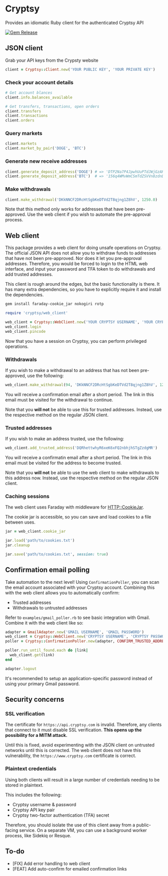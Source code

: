 # Cryptsy

Provides an idiomatic Ruby client for the authenticated Cryptsy API

[![Gem Release](http://img.shields.io/gem/v/cryptsy.svg)](http://rubygems.org/gems/cryptsy)

## JSON client

Grab your API keys from the Crypsty website

```ruby
client = Cryptsy::Client.new('YOUR PUBLIC KEY', 'YOUR PRIVATE KEY')
```

### Check your account details

```ruby
# Get account blances
client.info.balances_available

# Get transfers, transactions, open orders
client.transfers
client.transactions
client.orders
```

### Query markets

```ruby
client.markets
client.market_by_pair('DOGE', 'BTC')
```

### Generate new receive addresses

```ruby
client.generate_deposit_address('DOGE') # => 'DTP2Na7P4JpwhUuPTdJWjGzAK9P5VXF5Zd'
client.generate_deposit_address('BTC')  # => '156q4WMvWmCSmTdZSVVn8zdnDFJWZsb6XW'
```

### Make withdrawals

```ruby
client.make_withdrawal('DKkNNCF2DRcHtSgbKeDTVd2T8qjng1Z8hV', 1250.0)
```

Note that this method only works for addresses that have been pre-approved. Use the web client
if you wish to automate the pre-approval process.

## Web client

This package provides a web client for doing unsafe operations on Cryptsy. The official JSON
API does not allow you to withdraw funds to addresses that have not been pre-approved. Nor does
it let you pre-approval addresses. Therefore, you would be forced to login to the HTML web interface,
and input your password and TFA token to do withdrawals and add trusted addresses.

This client is rough around the edges, but the basic functionality is there. It has many extra dependencies,
so you have to explicitly require it and install the dependencies.

```sh
gem install faraday-cookie_jar nokogiri rotp
```

```ruby
require 'cryptsy/web_client'

web_client = Cryptsy::WebClient.new('YOUR CRYPTSY USERNAME', 'YOUR CRYPTSY PASSWORD', 'YOUR TFA SECRET')
web_client.login
web_client.pincode
```

Now that you have a session on Cryptsy, you can perform privileged operations.

### Withdrawals

If you wish to make a withdrawal to an address that has not been pre-approved, use the following:

```ruby
web_client.make_withdrawal(94, 'DKkNNCF2DRcHtSgbKeDTVd2T8qjng1Z8hV', 1250.0)
```

You will receive a confirmation email after a short period. The link in this email must be visited
for the withdrawal to continue.

Note that you **will not** be able to use this for trusted addresses. Instead, use the respective method
on the regular JSON client.

### Trusted addresses

If you wish to make an address trusted, use the following:

```ruby
web_client.add_trusted_address('DQRhettwhyR6xeK6xFQ2nbhjhSTgZzdgMR')
```

You will receive a confirmatin email after a short period. The link in this email must be visited
for the address to become trusted.

Note that you **will not** be able to use the web client to make withdrawals to this address now. Instead,
use the respective method on the regular JSON client.

### Caching sessions

The web client uses Faraday with middleware for [HTTP::CookieJar](https://github.com/sparklemotion/http-cookie).

The cookie jar is accessible, so you can save and load cookies to a file between uses.

```ruby
jar = web_client.cookie_jar

jar.load('path/to/cookies.txt')
jar.cleanup

jar.save('path/to/cookies.txt', session: true)
```

## Confirmation email polling

Take automation to the next level! Using `ConfirmationPoller`, you can scan the email account associated with your
Cryptsy account. Combining this with the web client allows you to automatically confirm:

- Trusted addresses
- Withdrawals to untrusted addresses

Refer to `examples/gmail_poller.rb` to see basic integration with Gmail. Combine it with the web client like so:

```ruby
adapter = GmailAdapter.new('GMAIL USERNAME', 'GMAIL PASSWORD')
web_client = Cryptsy::WebClient.new('CRYPTSY USERNAME', 'CRYPTSY PASSWORD', 'TFA SECRET')
poller = Cryptsy::ConfirmationPoller.new(adapter, CONFIRM_TRUSTED_ADDRESS_PATTERN)

poller.run_until_found.each do |link|
  web_client.get(link)
end

adapter.logout
```

It's recommended to setup an application-specific password instead of using your primary Gmail password.

## Security concerns

### SSL verification

The certificate for `https://api.cryptsy.com` is invalid. Therefore, any clients that connect to it
must disable SSL verification. **This opens up the possibility for a MITM attack.**

Until this is fixed, avoid experimenting with the JSON client on untrusted networks until this
is corrected. The web client does not have this vulnerability, the `https://www.cryptsy.com` certificate
is correct.

### Plaintext credentials

Using both clients will result in a large number of credentials needing to be stored in plaintext.

This includes the following:

- Cryptsy username & password
- Cryptsy API key pair
- Cryptsy two-factor authentication (TFA) secret

Therefore, you should isolate the use of this client away from a public-facing service. On a separate VM,
you can use a background worker process, like Sidekiq or Resque.

## To-do

- [FIX] Add error handling to web client
- [FEAT] Add auto-confirm for emailed confirmation links
